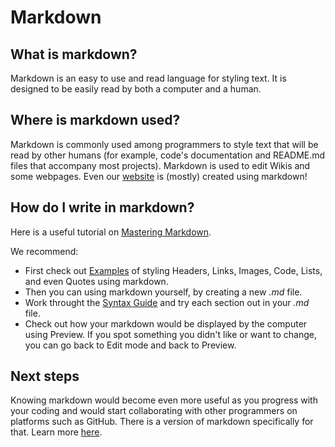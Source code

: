 # Markdown

## What is markdown?
Markdown is an easy to use and read language for styling text. It is designed to be easily read by both a computer and a human.

## Where is markdown used?
Markdown is commonly used among programmers to style text that will be read by other humans (for example, code's documentation and README.md files that accompany most projects). Markdown is used to edit Wikis and some webpages. Even our [website](torgyn.github.io/nextgenprog) is (mostly) created using markdown! 

## How do I write in markdown?
Here is a useful tutorial on [Mastering Markdown](https://guides.github.com/features/mastering-markdown/).

We recommend:
- First check out [Examples](https://guides.github.com/features/mastering-markdown/#examples) of styling Headers, Links, Images, Code, Lists, and even Quotes using markdown.
- Then you can using markdown yourself, by creating a new *.md* file.
- Work throught the [Syntax Guide](https://guides.github.com/features/mastering-markdown/#syntax) and try each section out in your *.md* file.
- Check out how your markdown would be displayed by the computer using Preview. If you spot something you didn't like or want to change, you can go back to Edit mode and back to Preview.

## Next steps
Knowing markdown would become even more useful as you progress with your coding and would start collaborating with other programmers on platforms such as GitHub. There is a version of markdown specifically for that. Learn more [here](https://guides.github.com/features/mastering-markdown/#GitHub-flavored-markdown).

